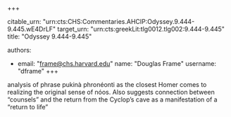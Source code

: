 +++


citable_urn: "urn:cts:CHS:Commentaries.AHCIP:Odyssey.9.444-9.445.wE4DrLF"
target_urn: "urn:cts:greekLit:tlg0012.tlg002:9.444-9.445"
title: "Odyssey 9.444-9.445"

authors:
- email: "frame@chs.harvard.edu"
  name: "Douglas Frame"
  username: "dframe"
+++

<p>analysis of phrase pukinà phronéonti as the closest Homer comes to realizing the original sense of nóos. Also suggests connection between “counsels” and the return from the Cyclop’s cave as a manifestation of a “return to life”</p>